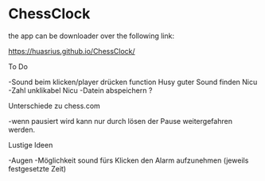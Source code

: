 # ChessClock

the app can be downloader over the following link:

https://huasrius.github.io/ChessClock/

To Do

-Sound beim klicken/player drücken
    function Husy
    guter Sound finden Nicu
-Zahl unklikabel Nicu
-Datein abspeichern ?

Unterschiede zu chess.com

-wenn pausiert wird kann nur durch lösen der Pause weitergefahren werden.

Lustige Ideen

-Augen 
-Möglichkeit sound fürs Klicken den Alarm aufzunehmen (jeweils festgesetzte Zeit)